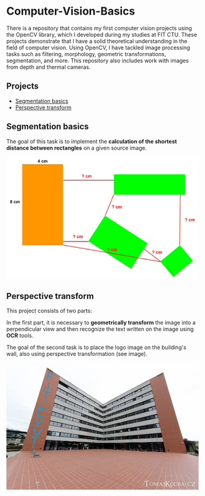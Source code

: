 # Computer-Vision-Basics
There is a repository that contains my first computer vision projects using the OpenCV library, which I developed during my studies at FIT CTU. These projects demonstrate that I have a solid theoretical understanding in the field of computer vision. Using OpenCV, I have tackled image processing tasks such as filtering, morphology, geometric transformations, segmentation, and more. This repository also includes work with images from depth and thermal cameras.

## Projects
- [Segmentation basics](#Segmentation-basics)
- [Perspective transform](#Perspective-transform)

## Segmentation basics
The goal of this task is to implement the **calculation of the shortest distance between rectangles** on a given source image.

![Example Patterns](Segmentation-Basics/images/patterns_lengths_example.jpg)

## Perspective transform
This project consists of two parts: 

In the first part, it is necessary to **geometrically transform** the image into a perpendicular view and then recognize the text written on the image using **OCR** tools. 

The goal of the second task is to place the logo image on the building's wall, also using perspective transformation (see image).

![Fit Logo Merged](Perspective-Transform/fit_logo_merged.jpg)
